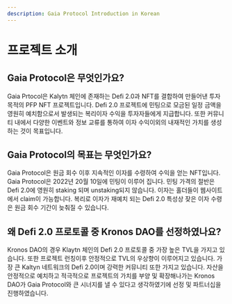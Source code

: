 ```yaml
---
description: Gaia Protocol Introduction in Korean
---
```


# 프로젝트 소개

## Gaia Protocol은 무엇인가요?

Gaia Prtocol은 Kalytn 체인에 존재하는 Defi 2.0과 NFT를 결합하여 만들어낸 투자 목적의 PFP NFT 프로젝트입니다. Defi 2.0 프로젝트에 민팅으로 모금된 일정 금액을 영원히 예치함으로서 발생되는 복리이자 수익을 투자자들에게 지급합니다. 또한 커뮤니티 내에서 다양한 이벤트와 정보 교류를 통하여 이자 수익이외의 내재적인 가치를 생성하는 것이 목표입니다.

## Gaia Protocol의 목표는 무엇인가요?

Gaia Protocol은 원금 회수 이후 지속적인 이자를 수령하여 수익을 얻는 NFT입니다. Gaia Protocol은 2022년 20월 10일에 민팅이 이루어 집니다. 민팅 가격의  절반은 Defi 2.0에 영원히 staking 되며 unstaking되지 않습니다. 이자는 홀더들이 웹사이트에서 claim이 가능합니다. 복리로 이자가 재예치 되는 Defi 2.0 특성상 잦은 이자 수령은 원금 회수 기간이 늦춰질 수 있습니다.

## 왜 Defi 2.0 프로토콜 중 Kronos DAO를 선정하였나요?

Kronos DAO의 경우 Klaytn 체인의 Defi 2.0 프로토콜 중 가장 높은 TVL을 가지고 있습니다. 또한 프로젝트 런칭이후 안정적으로 TVL의 우상향이 이루어지고 있습니다. 가장 큰 Kaltyn 네트워크의 Defi 2.0이며 강력한 커뮤니티 또한 가지고 있습니다. 자산을 안정적으로 예치하고 적극적으로 프로젝트의 가치를 부양 및 확장해나가는 Kronos DAO가 Gaia Protocol와 큰 시너지를 낼 수 있다고 생각하였기에 선정 및 파트너십을 진행하였습니다.
